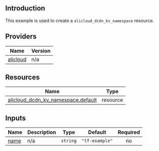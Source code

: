<!-- BEGIN_TF_DOCS -->
## Introduction

This example is used to create a `alicloud_dcdn_kv_namespace` resource.

## Providers

| Name | Version |
|------|---------|
| <a name="provider_alicloud"></a> [alicloud](#provider\_alicloud) | n/a |

## Resources

| Name | Type |
|------|------|
| [alicloud_dcdn_kv_namespace.default](https://registry.terraform.io/providers/aliyun/alicloud/latest/docs/resources/dcdn_kv_namespace) | resource |

## Inputs

| Name | Description | Type | Default | Required |
|------|-------------|------|---------|:--------:|
| <a name="input_name"></a> [name](#input\_name) | n/a | `string` | `"tf-example"` | no |
<!-- END_TF_DOCS -->    